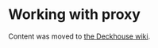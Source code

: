 # Working with proxy

Content was moved to [the Deckhouse wiki](https://github.com/deckhouse/deckhouse/wiki/Working-with-Proxy).
